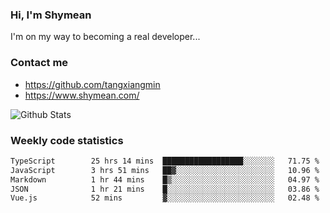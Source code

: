 ### Hi, I'm Shymean

I'm on my way to becoming a real developer...

### Contact me

- <https://github.com/tangxiangmin>
- <https://www.shymean.com/>

![Github Stats](https://github-readme-stats.vercel.app/api?username=tangxiangmin&show_icons=true&theme=dark)


###  Weekly code statistics

<!--START_SECTION:waka-->

```txt
TypeScript        25 hrs 14 mins  ██████████████████░░░░░░░   71.75 %
JavaScript        3 hrs 51 mins   ██▓░░░░░░░░░░░░░░░░░░░░░░   10.96 %
Markdown          1 hr 44 mins    █▒░░░░░░░░░░░░░░░░░░░░░░░   04.97 %
JSON              1 hr 21 mins    █░░░░░░░░░░░░░░░░░░░░░░░░   03.86 %
Vue.js            52 mins         ▓░░░░░░░░░░░░░░░░░░░░░░░░   02.48 %
```

<!--END_SECTION:waka-->